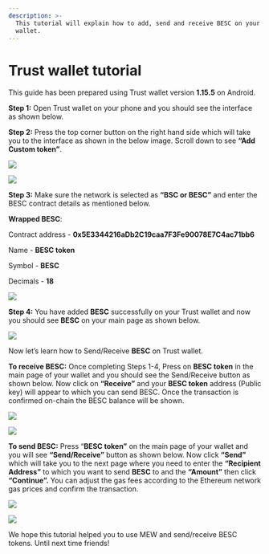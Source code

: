 ```yaml
---
description: >-
  This tutorial will explain how to add, send and receive BESC on your Trust
  wallet.
---
```


# Trust wallet tutorial

This guide has been prepared using Trust wallet version **1.15.5** on Android. 

**Step 1:** Open Trust wallet on your phone and you should see the interface as shown below. 



**Step 2:** Press the top corner button on the right hand side which will take you to the interface as shown in the below image. Scroll down to see **“Add Custom token”**.

![](../.gitbook/assets/2-1.jpg)

![](../.gitbook/assets/2-2.jpg)

**Step 3:** Make sure the network is selected as **“BSC or BESC”** and enter the BESC contract details as mentioned below.

**Wrapped BESC**:

Contract address - **0x5E3344216aDb2C19caa7F3Fe90078E7C4ac71bb6**

Name - **BESC token**

Symbol - **BESC**

Decimals - **18**

![](../.gitbook/assets/3%20%281%29.jpeg)

**Step 4:** You have added **BESC** successfully on your Trust wallet and now you should see **BESC** on your main page as shown below.

![](../.gitbook/assets/4-1.jpg)

Now let’s learn how to Send/Receive **BESC** on Trust wallet.

**To receive BESC:** Once completing Steps 1-4, Press on **BESC token** in the main page of your wallet and you should see the Send/Receive button as shown below. Now click on **“Receive”** and your **BESC token** address \(Public key\) will appear to which you can send BESC. Once the transaction is confirmed on-chain the BESC balance will be shown.

![](../.gitbook/assets/5-1.jpg)

![](../.gitbook/assets/5-2.jpg)

**To send BESC:** Press “**BESC token”** on the main page of your wallet and you will see **“Send/Receive”** button as shown below. Now click **“Send”** which will take you to the next page where you need to enter the **“Recipient Address”** to which you want to send **BESC** to and the **“Amount”** then click **“Continue”.** You can adjust the gas fees according to the Ethereum network gas prices and confirm the transaction.

![](../.gitbook/assets/6-1.jpg)

![](../.gitbook/assets/6-2.jpg)

We hope this tutorial helped you to use MEW and send/receive BESC tokens. Until next time friends!

